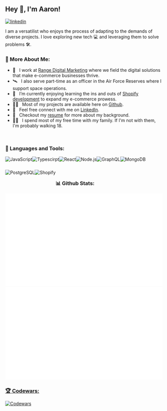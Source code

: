 ## Hey :wave:, I'm Aaron!

<a href='https://www.linkedin.com/in/aaron-rogers-37a668174/'><img alt="linkedin" src="https://user-images.githubusercontent.com/87159469/173919108-b4ec3a66-e502-4ba1-94d8-a2ac54740be4.svg" height='18px'/></a>

I am a versatilist who enjoys the process of adapting to the demands of diverse projects. I love exploring new tech :computer: and leveraging them to solve problems :hammer_and_wrench:. 
<br/>
  
### :monocle_face: More About Me:

- :handshake: &nbsp; I work at [Range Digital Marketing](https://www.range-digital.com/) where we field the digital solutions that make e-commerce businesses thrive.
- :artificial_satellite: &nbsp; I also serve part-time as an officer in the Air Force Reserves where I support space operations.
- :seedling: &nbsp; I’m currently enjoying learning the ins and outs of [Shopify development](https://shopify.dev/) to expand my e-commerce prowess.
- :man_technologist: &nbsp; Most of my projects are available here on [Github](https://github.com/aaron-r-rogers?tab=repositories).
- :link: &nbsp; Feel free connect with me on [LinkedIn](https://www.linkedin.com/in/aaron-rogers-37a668174/).
- :memo: &nbsp; Checkout my [resume](https://drive.google.com/file/d/1ZigKifrVwAzmNi9dnB1hjg458XZL-g51/view?usp=share_link) for more about my background.
- :golfing_man: &nbsp; I spend most of my free time with my family. If I'm not with them, I'm probably walking 18.

<br>

### 🔨 Languages and Tools:
<a href="https://www.javascript.com/" target="_blank"> <img align="left" alt="JavaScript" height ="42px"  src="https://upload.wikimedia.org/wikipedia/commons/9/99/Unofficial_JavaScript_logo_2.svg"> </a>
<a href="https://www.typescriptlang.org/" target="_blank"><img align="left" alt="Typescirpt" height ="42px" src="https://upload.wikimedia.org/wikipedia/commons/4/4c/Typescript_logo_2020.svg"></a>
<a href="https://reactjs.org/" target="_blank"> <img align="left" alt="React" height ="42px" src="https://upload.wikimedia.org/wikipedia/commons/a/a7/React-icon.svg"></a>
<a href="https://nodejs.org" target="_blank"><img align="left" alt="Node.js" height ="42px" src="https://upload.wikimedia.org/wikipedia/commons/d/d9/Node.js_logo.svg"></a>
<a href="https://graphql.org/" target="_blank"> <img src="https://upload.wikimedia.org/wikipedia/commons/1/17/GraphQL_Logo.svg" align="left" alt="GraphQL" height='42px'/> </a>
<a href="https://www.mongodb.com/" target="_blank"> <img src="https://upload.wikimedia.org/wikipedia/commons/9/93/MongoDB_Logo.svg" align="left" alt="MongoDB" height='42px'/> </a>
<a href="https://www.postgresql.org/" target="_blank"> <img src="https://upload.wikimedia.org/wikipedia/commons/2/29/Postgresql_elephant.svg" align="left" alt="PostgreSQL" height='42px'/> </a>
<a href="https://shopify.dev/" target="_blank"><img align="left" alt="Shopify" height ="42px" src="https://upload.wikimedia.org/wikipedia/commons/thumb/0/0e/Shopify_logo_2018.svg/1200px-Shopify_logo_2018.svg.png"></a>

<br>
<br>
<br>

### :bar_chart: Github Stats:
<a href='https://github.com/aaron-r-rogers/github-stats-transparent'>
  
![Stats Overview](https://raw.githubusercontent.com/aaron-r-rogers/github-stats-transparent/output/generated/overview.svg)
![Most Used Languages](https://raw.githubusercontent.com/aaron-r-rogers/github-stats-transparent/output/generated/languages.svg)
 
### :trophy: Codewars:
[<img alt="Codewars" src="https://www.codewars.com/users/aaron-r-rogers/badges/large"/>](https://www.codewars.com/users/aaron-r-rogers)

</a>
